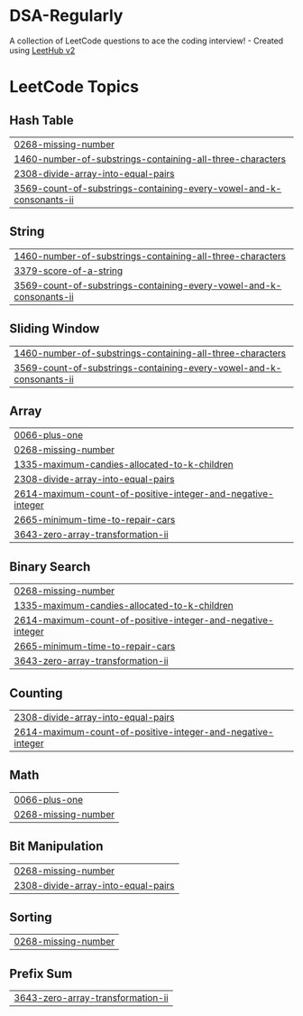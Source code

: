 # DSA-Regularly
A collection of LeetCode questions to ace the coding interview! - Created using [LeetHub v2](https://github.com/arunbhardwaj/LeetHub-2.0)

<!---LeetCode Topics Start-->
# LeetCode Topics
## Hash Table
|  |
| ------- |
| [0268-missing-number](https://github.com/tripurari13/DSA-Regularly/tree/master/0268-missing-number) |
| [1460-number-of-substrings-containing-all-three-characters](https://github.com/tripurari13/DSA-Regularly/tree/master/1460-number-of-substrings-containing-all-three-characters) |
| [2308-divide-array-into-equal-pairs](https://github.com/tripurari13/DSA-Regularly/tree/master/2308-divide-array-into-equal-pairs) |
| [3569-count-of-substrings-containing-every-vowel-and-k-consonants-ii](https://github.com/tripurari13/DSA-Regularly/tree/master/3569-count-of-substrings-containing-every-vowel-and-k-consonants-ii) |
## String
|  |
| ------- |
| [1460-number-of-substrings-containing-all-three-characters](https://github.com/tripurari13/DSA-Regularly/tree/master/1460-number-of-substrings-containing-all-three-characters) |
| [3379-score-of-a-string](https://github.com/tripurari13/DSA-Regularly/tree/master/3379-score-of-a-string) |
| [3569-count-of-substrings-containing-every-vowel-and-k-consonants-ii](https://github.com/tripurari13/DSA-Regularly/tree/master/3569-count-of-substrings-containing-every-vowel-and-k-consonants-ii) |
## Sliding Window
|  |
| ------- |
| [1460-number-of-substrings-containing-all-three-characters](https://github.com/tripurari13/DSA-Regularly/tree/master/1460-number-of-substrings-containing-all-three-characters) |
| [3569-count-of-substrings-containing-every-vowel-and-k-consonants-ii](https://github.com/tripurari13/DSA-Regularly/tree/master/3569-count-of-substrings-containing-every-vowel-and-k-consonants-ii) |
## Array
|  |
| ------- |
| [0066-plus-one](https://github.com/tripurari13/DSA-Regularly/tree/master/0066-plus-one) |
| [0268-missing-number](https://github.com/tripurari13/DSA-Regularly/tree/master/0268-missing-number) |
| [1335-maximum-candies-allocated-to-k-children](https://github.com/tripurari13/DSA-Regularly/tree/master/1335-maximum-candies-allocated-to-k-children) |
| [2308-divide-array-into-equal-pairs](https://github.com/tripurari13/DSA-Regularly/tree/master/2308-divide-array-into-equal-pairs) |
| [2614-maximum-count-of-positive-integer-and-negative-integer](https://github.com/tripurari13/DSA-Regularly/tree/master/2614-maximum-count-of-positive-integer-and-negative-integer) |
| [2665-minimum-time-to-repair-cars](https://github.com/tripurari13/DSA-Regularly/tree/master/2665-minimum-time-to-repair-cars) |
| [3643-zero-array-transformation-ii](https://github.com/tripurari13/DSA-Regularly/tree/master/3643-zero-array-transformation-ii) |
## Binary Search
|  |
| ------- |
| [0268-missing-number](https://github.com/tripurari13/DSA-Regularly/tree/master/0268-missing-number) |
| [1335-maximum-candies-allocated-to-k-children](https://github.com/tripurari13/DSA-Regularly/tree/master/1335-maximum-candies-allocated-to-k-children) |
| [2614-maximum-count-of-positive-integer-and-negative-integer](https://github.com/tripurari13/DSA-Regularly/tree/master/2614-maximum-count-of-positive-integer-and-negative-integer) |
| [2665-minimum-time-to-repair-cars](https://github.com/tripurari13/DSA-Regularly/tree/master/2665-minimum-time-to-repair-cars) |
| [3643-zero-array-transformation-ii](https://github.com/tripurari13/DSA-Regularly/tree/master/3643-zero-array-transformation-ii) |
## Counting
|  |
| ------- |
| [2308-divide-array-into-equal-pairs](https://github.com/tripurari13/DSA-Regularly/tree/master/2308-divide-array-into-equal-pairs) |
| [2614-maximum-count-of-positive-integer-and-negative-integer](https://github.com/tripurari13/DSA-Regularly/tree/master/2614-maximum-count-of-positive-integer-and-negative-integer) |
## Math
|  |
| ------- |
| [0066-plus-one](https://github.com/tripurari13/DSA-Regularly/tree/master/0066-plus-one) |
| [0268-missing-number](https://github.com/tripurari13/DSA-Regularly/tree/master/0268-missing-number) |
## Bit Manipulation
|  |
| ------- |
| [0268-missing-number](https://github.com/tripurari13/DSA-Regularly/tree/master/0268-missing-number) |
| [2308-divide-array-into-equal-pairs](https://github.com/tripurari13/DSA-Regularly/tree/master/2308-divide-array-into-equal-pairs) |
## Sorting
|  |
| ------- |
| [0268-missing-number](https://github.com/tripurari13/DSA-Regularly/tree/master/0268-missing-number) |
## Prefix Sum
|  |
| ------- |
| [3643-zero-array-transformation-ii](https://github.com/tripurari13/DSA-Regularly/tree/master/3643-zero-array-transformation-ii) |
<!---LeetCode Topics End-->